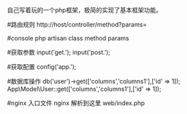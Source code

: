 自己写着玩的一个php框架，极简的实现了基本框架功能。

#路由规则
http://host/controller/method?params=

#console
php artisan class method params

#获取参数
input('get.');
input('post.');

#获取配置
config('app.');

#数据库操作
db('user')->get(['columns','columns1'],['id' => 1]);
App\Model\User::get(['columns','columns1'],['id' => 1]);

#nginx 入口文件    nginx 解析到这里
web/index.php
